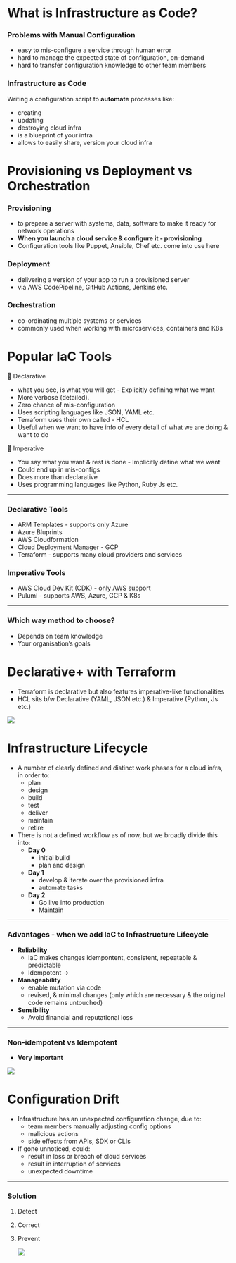 # What is Infrastructure as Code?

### Problems with Manual Configuration

- easy to mis-configure a service through human error
- hard to manage the expected state of configuration, on-demand
- hard to transfer configuration knowledge to other team members

### Infrastructure as Code

Writing a configuration script to **automate** processes like:

- creating
- updating
- destroying cloud infra
- is a blueprint of your infra
- allows to easily share, version your cloud infra

# Provisioning vs Deployment vs Orchestration

### Provisioning

- to prepare a server with systems, data, software to make it ready for network operations
- **When you launch a cloud service & configure it - provisioning**
- Configuration tools like Puppet, Ansible, Chef etc. come into use here

### Deployment

- delivering a version of your app to run a provisioned server
- via AWS CodePipeline, GitHub Actions, Jenkins etc.

### Orchestration

- co-ordinating multiple systems or services
- commonly used when working with microservices, containers and K8s

# Popular IaC Tools

<aside>
🔗 Declarative

</aside>

- what you see, is what you will get - Explicitly defining what we want
- More verbose (detailed).
- Zero chance of mis-configuration
- Uses scripting languages like JSON, YAML etc.
- Terraform uses their own called - HCL
- Useful when we want to have info of every detail of what we are doing & want to do

<aside>
🔗 Imperative

</aside>

- You say what you want & rest is done - Implicitly define what we want
- Could end up in mis-configs
- Does more than declarative
- Uses programming languages like Python, Ruby Js etc.

---

### Declarative Tools

- ARM Templates - supports only Azure
- Azure Bluprints
- AWS Cloudformation
- Cloud Deployment Manager - GCP
- Terraform - supports many cloud providers and services

### Imperative Tools

- AWS Cloud Dev Kit (CDK) - only AWS support
- Pulumi - supports AWS, Azure, GCP & K8s

---

### Which way method to choose?

- Depends on team knowledge
- Your organisation’s goals

# Declarative+ with Terraform

- Terraform is declarative but also features imperative-like functionalities
- HCL sits b/w Declarative (YAML, JSON etc.) & Imperative (Python, Js etc.)

![](https://i.imgur.com/6OUy454.png)

# Infrastructure Lifecycle

- A number of clearly defined and distinct work phases for a cloud infra, in order to:
    - plan
    - design
    - build
    - test
    - deliver
    - maintain
    - retire
- There is not a defined workflow as of now, but we broadly divide this into:
    - **Day 0**
        - initial build
        - plan and design
    - **Day 1**
        - develop & iterate over the provisioned infra
        - automate tasks
    - **Day 2**
        - Go live into production
        - Maintain

---

### Advantages - when we add IaC to Infrastructure Lifecycle

- **Reliability**
    - IaC makes changes idempontent, consistent, repeatable & predictable
    - Idempotent →
- **Manageability**
    - enable mutation via code
    - revised, & minimal changes (only which are necessary & the original code remains untouched)
- **Sensibility**
    - Avoid financial and reputational loss

---

### Non-idempotent vs Idempotent

- **Very important**

![](https://i.imgur.com/pHHg8Bl.png)

# Configuration Drift

- Infrastructure has an unexpected configuration change, due to:
    - team members manually adjusting config options
    - malicious actions
    - side effects from APIs, SDK or CLIs
- If gone unnoticed, could:
    - result in loss or breach of cloud services
    - result in interruption of services
    - unexpected downtime

---

### Solution

1. Detect
2. Correct
3. Prevent
    
    ![](https://i.imgur.com/IYWMpHl.png)
